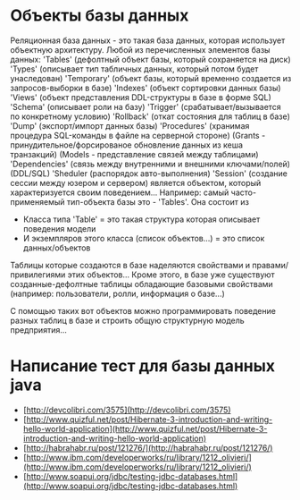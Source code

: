 Объекты базы данных
===================

Реляционная база данных - это такая база данных, которая использует объектную архитектуру.
Любой из перечисленных элементов базы данных:
  'Tables' (дефолтный объект базы, который сохраняется на диск)
  'Types' (описывает тип табличных данных, который потом будет унаследован)
  'Temporary' (объект базы, который временно создается из запросов-выборки в базе)
  'Indexes' (объект сортировки данных базы)
  'Views' (объект представления DDL-структуры в базе в форме SQL)
  'Schema' (описывает роли на базу)
  'Trigger' (срабатывает/вызывается по конкретному условию)
  'Rollback' (откат состояния для таблиц в базе)
  'Dump' (экспорт/импорт данных базы)
  'Procedures' (хранимая процедура SQL-команды в файле на серверной стороне)
  (Grants - принудительное/форсированое обновление данных из кеша транзакций)
  (Models - представление связей между таблицами)
  'Dependencies' (связь между внутренними и внешними ключами/полей)
  (DDL/SQL)
  'Sheduler (распорядок авто-выполнения)
  'Session' (создание сессии между юзером и сервером)
является объектом, который характеризуется своим поведением...
Например: самый часто-применяемый тип-объекта базы это - 'Tables'. Она состоит из
- Класса типа 'Table' = это такая структура которая описывает поведения модели
- И экземпляров этого класса (список объектов...) = это список данных/объектов

Таблицы которые создаются в базе наделяются свойствами и правами/привилегиями этих объектов...
Кроме этого, в базе уже существуют созданные-дефолтные таблицы обладающие базовыми свойствами (например: пользователи, ролли, информация о базе...)

С помощью таких вот объектов можно программировать поведение разных таблиц в базе и строить общую структурную модель предприятия...



Написание тест для базы данных java
===================================

* [http://devcolibri.com/3575](http://devcolibri.com/3575)
* [http://www.quizful.net/post/Hibernate-3-introduction-and-writing-hello-world-application](http://www.quizful.net/post/Hibernate-3-introduction-and-writing-hello-world-application)
* [http://habrahabr.ru/post/121276/](http://habrahabr.ru/post/121276/)
* [http://www.ibm.com/developerworks/ru/library/1212_olivieri/](http://www.ibm.com/developerworks/ru/library/1212_olivieri/)
* [http://www.soapui.org/jdbc/testing-jdbc-databases.html](http://www.soapui.org/jdbc/testing-jdbc-databases.html)
